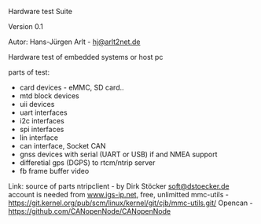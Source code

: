 Hardware test Suite

Version 0.1

Autor: Hans-Jürgen Arlt - hj@arlt2net.de

Hardware test of embedded systems or host pc

parts of test:

- card devices - eMMC, SD card..
- mtd block devices
- uii devices
- uart interfaces
- i2c interfaces
- spi interfaces
- lin interface
- can interface, Socket CAN
- gnss devices with serial (UART or USB) if and NMEA support
- differetial gps (DGPS) to rtcm/ntrip server
- fb  frame buffer video


Link: source of parts
ntripclient - by Dirk Stöcker <soft@dstoecker.de>
              account is needed from  www.igs-ip.net, free, unlimitted
mmc-utils   - https://git.kernel.org/pub/scm/linux/kernel/git/cjb/mmc-utils.git/
Opencan     - https://github.com/CANopenNode/CANopenNode
